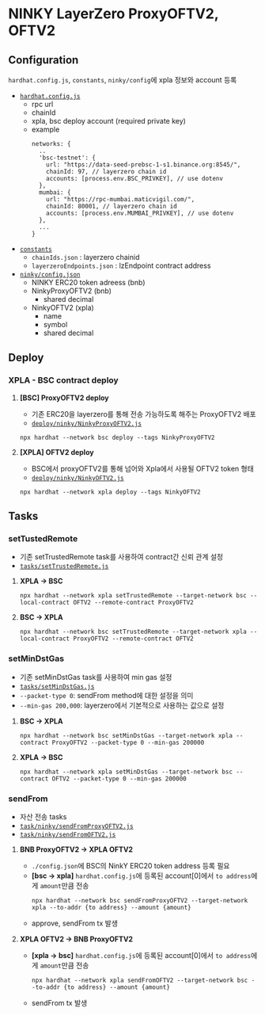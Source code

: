 # NINKY LayerZero ProxyOFTV2, OFTV2
## Configuration
`hardhat.config.js`, `constants`, `ninky/config`에 xpla 정보와 account 등록
- [`hardhat.config.js`](/hardhat.config.js)
  - rpc url
  - chainId
  - xpla, bsc deploy account (required private key)
  - example
    ```
    networks: {
      ..
      'bsc-testnet': {
        url: "https://data-seed-prebsc-1-s1.binance.org:8545/",
        chainId: 97, // layerzero chain id
        accounts: [process.env.BSC_PRIVKEY], // use dotenv
      },
      mumbai: {
        url: "https://rpc-mumbai.maticvigil.com/",
        chainId: 80001, // layerzero chain id
        accounts: [process.env.MUMBAI_PRIVKEY], // use dotenv
      },
      ...
    }
    ```
- [`constants`](/constants)
  - `chainIds.json` : layerzero chainid
  - `layerzeroEndpoints.json` : lzEndpoint contract address
- [`ninky/config.json`](/ninky/config.json)
  - NINKY ERC20 token adreess (bnb)
  - NinkyProxyOFTV2 (bnb)
    - shared decimal
  - NinkyOFTV2 (xpla)
    - name
    - symbol
    - shared decimal
## Deploy
### XPLA - BSC contract deploy
1. **[BSC] ProxyOFTV2 deploy**
     - 기존 ERC20을 layerzero를 통해 전송 가능하도록 해주는 ProxyOFTV2 배포
     - [`deploy/ninky/NinkyProxyOFTV2.js`](/deploy/ninky/NinkyProxyOFTV2.js)
    ``` shell
    npx hardhat --network bsc deploy --tags NinkyProxyOFTV2
    ```

2. **[XPLA] OFTV2 deploy**
     - BSC에서 proxyOFTV2를 통해 넘어와 Xpla에서 사용될 OFTV2 token 형태
     - [`deploy/ninky/NinkyOFTV2.js`](/deploy/ninky/NinkyOFTV2.js)
    ``` shell
    npx hardhat --network xpla deploy --tags NinkyOFTV2
    ```
   
## Tasks
### setTustedRemote
- 기존 setTrustedRemote task를 사용하여 contract간 신뢰 관계 설정
- [`tasks/setTrustedRemote.js`](/tasks/setTrustedRemote.js)
1. **XPLA -> BSC**
    ``` shell
    npx hardhat --network xpla setTrustedRemote --target-network bsc --local-contract OFTV2 --remote-contract ProxyOFTV2
    ```
2. **BSC -> XPLA**
    ``` shell
    npx hardhat --network bsc setTrustedRemote --target-network xpla --local-contract ProxyOFTV2 --remote-contract OFTV2
    ```

### setMinDstGas
 - 기존 setMinDstGas task를 사용하여 min gas 설정
 - [`tasks/setMinDstGas.js`](/tasks/setMinDstGas.js)
 - `--packet-type 0`: sendFrom method에 대한 설정을 의미
 - `--min-gas 200,000`: layerzero에서 기본적으로 사용하는 값으로 설정
  
1. **BSC -> XPLA**
    ```shell
    npx hardhat --network bsc setMinDstGas --target-network xpla --contract ProxyOFTV2 --packet-type 0 --min-gas 200000
    ```

2. **XPLA -> BSC**
    ```shell
    npx hardhat --network xpla setMinDstGas --target-network bsc --contract OFTV2 --packet-type 0 --min-gas 200000
    ```

### sendFrom
- 자산 전송 tasks
- [`task/ninky/sendFromProxyOFTV2.js`](/task/ninky/sendFromProxyOFTV2.js)
- [`task/ninky/sendFromOFTV2.js`](/task/ninky/sendFromOFTV2.js)
1. **BNB ProxyOFTV2 -> XPLA OFTV2**
   - `./config.json`에 BSC의 NinkY ERC20 token address 등록 필요
   - **[bsc -> xpla]** `hardhat.config.js`에 등록된 account[0]에서 `to address`에게 `amount`만큼 전송
        ``` shell
        npx hardhat --network bsc sendFromProxyOFTV2 --target-network xpla --to-addr {to address} --amount {amount}
        ```
   - approve, sendFrom tx 발생

2. **XPLA OFTV2 -> BNB ProxyOFTV2**
   - **[xpla -> bsc]** `hardhat.config.js`에 등록된 account[0]에서 `to address`에게 `amount`만큼 전송
        ``` shell
        npx hardhat --network xpla sendFromOFTV2 --target-network bsc --to-addr {to address} --amount {amount}
        ```
   - sendFrom tx 발생